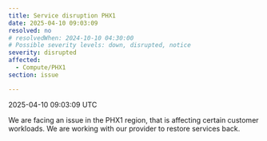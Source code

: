 ```yaml
---
title: Service disruption PHX1
date: 2025-04-10 09:03:09
resolved: no
# resolvedWhen: 2024-10-10 04:30:00 
# Possible severity levels: down, disrupted, notice
severity: disrupted
affected:
  - Compute/PHX1
section: issue

---
```


2025-04-10 09:03:09 UTC

We are facing an issue in the PHX1 region, that is affecting certain customer workloads. We are working with our provider to restore services back.
